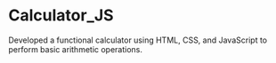 # Calculator_JS
Developed a functional calculator using HTML, CSS, and JavaScript to perform basic arithmetic operations.
